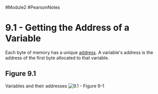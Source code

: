 #Module2 #PearsonNotes 
# 9.1 - Getting the Address of a Variable
Each byte of memory has a unique <u>address</u>. A variable's address is the address of the first byte allocated to that variable.

## Figure 9.1
Variables and their addresses ![9.1 - Figure 9-1](9.1%20-%20Figure%209-1.png)